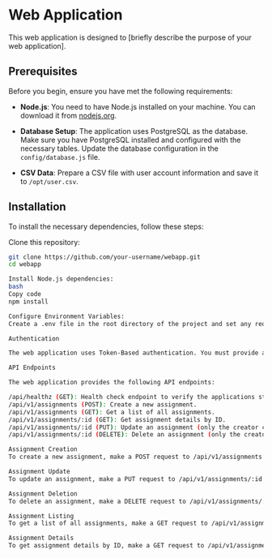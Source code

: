 # Web Application

This web application is designed to [briefly describe the purpose of your web application].

## Prerequisites

Before you begin, ensure you have met the following requirements:

- **Node.js**: You need to have Node.js installed on your machine. You can download it from [nodejs.org](https://nodejs.org/).

- **Database Setup**: The application uses PostgreSQL as the database. Make sure you have PostgreSQL installed and configured with the necessary tables. Update the database configuration in the `config/database.js` file.

- **CSV Data**: Prepare a CSV file with user account information and save it to `/opt/user.csv`.

## Installation

To install the necessary dependencies, follow these steps:

Clone this repository:

   ```bash
   git clone https://github.com/your-username/webapp.git
   cd webapp

Install Node.js dependencies:
bash
Copy code
npm install

Configure Environment Variables:
Create a .env file in the root directory of the project and set any required environment variables, such as database credentials.

Authentication

The web application uses Token-Based authentication. You must provide a valid authentication token when making API calls to authenticated endpoints. The authentication.js file contains the authentication middleware.

API Endpoints

The web application provides the following API endpoints:

/api/healthz (GET): Health check endpoint to verify the applications status.
/api/v1/assignments (POST): Create a new assignment.
/api/v1/assignments (GET): Get a list of all assignments.
/api/v1/assignments/:id (GET): Get assignment details by ID.
/api/v1/assignments/:id (PUT): Update an assignment (only the creator can update).
/api/v1/assignments/:id (DELETE): Delete an assignment (only the creator can delete).

Assignment Creation
To create a new assignment, make a POST request to /api/v1/assignments with a JSON payload. Ensure that the assignment points are between 1 and 10.

Assignment Update
To update an assignment, make a PUT request to /api/v1/assignments/:id with a JSON payload. Only the user who created the assignment can update it.

Assignment Deletion
To delete an assignment, make a DELETE request to /api/v1/assignments/:id. Only the user who created the assignment can delete it.

Assignment Listing
To get a list of all assignments, make a GET request to /api/v1/assignments. The response will contain a list of assignment objects.

Assignment Details
To get assignment details by ID, make a GET request to /api/v1/assignments/:id. The response will contain the assignment details.

